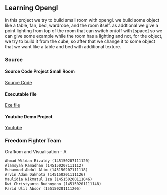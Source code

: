 ## Learning Opengl

In this project we try to build small room with opengl. we build some object like a table, fan, bed, wardrobe, and the room itself. as addtional we give a point lighting from top of the room that can switch on/off with [space] so we can give some example while the room has a lighting and not, for the object, we try to build it from the cube, so after that we change it to some object that we want like a table and bed with additional texture. 

### Source

#### Source Code Project Small Room
[Source Code](https://github.com/awzaldy/KamarKecil-Opengl/blob/master/FreedomFighter_Kelompok2.zip)
#### Executable file
[Exe file](https://github.com/awzaldy/KamarKecil-Opengl/blob/master/Learing%20opengl%20small%20room.zip)
#### Youtube Demo Project
[Youtube](https://www.youtube.com/watch?v=Wgt2vCaOvN0&feature=youtu.be)
### Freedom Fighter Team 
Grafkom and Visualisation - A
```markdown
Ahmad Wildan Rizaldy (145150207111120)
Alamsyah Ramadhan (145150207111112)
Muhammad Abdul Alim (145150207111118)
Arvin Adam Dakhota (145150201111126)
Maulidia Nikmatul Iza (145150200111046)
Dwi Christyanto Budhoyono (145150201111148)
Farid Ulil Absor (155150201111206)
```
